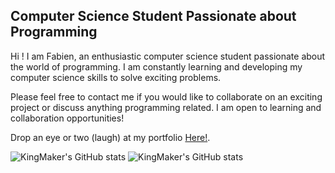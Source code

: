 ## Computer Science Student Passionate about Programming
Hi ! I am Fabien, an enthusiastic computer science student passionate about the world of programming. I am constantly learning and developing my computer science skills to solve exciting problems.

Please feel free to contact me if you would like to collaborate on an exciting project or discuss anything programming related. I am open to learning and collaboration opportunities!

Drop an eye or two (laugh) at my portfolio <a href="https://fabien-portfolio.netlify.app/" target="_blank">Here!</a>.  

![KingMaker's GitHub stats](https://github-readme-stats.vercel.app/api?username=fabien-ss&show_icons=true&theme=transparent)
![KingMaker's GitHub stats](https://github-profile-summary-cards.vercel.app/api/cards/repos-per-language?username=fabien-ss&theme=transparent&show_icons=true&border=white)

